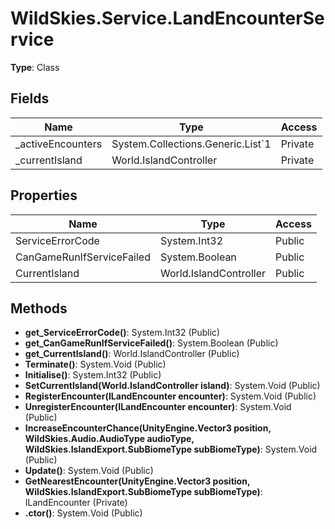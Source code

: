 ﻿# WildSkies.Service.LandEncounterService

**Type**: Class

## Fields

| Name | Type | Access |
|------|------|--------|
| _activeEncounters | System.Collections.Generic.List`1<ILandEncounter> | Private |
| _currentIsland | World.IslandController | Private |

## Properties

| Name | Type | Access |
|------|------|--------|
| ServiceErrorCode | System.Int32 | Public |
| CanGameRunIfServiceFailed | System.Boolean | Public |
| CurrentIsland | World.IslandController | Public |

## Methods

- **get_ServiceErrorCode()**: System.Int32 (Public)
- **get_CanGameRunIfServiceFailed()**: System.Boolean (Public)
- **get_CurrentIsland()**: World.IslandController (Public)
- **Terminate()**: System.Void (Public)
- **Initialise()**: System.Int32 (Public)
- **SetCurrentIsland(World.IslandController island)**: System.Void (Public)
- **RegisterEncounter(ILandEncounter encounter)**: System.Void (Public)
- **UnregisterEncounter(ILandEncounter encounter)**: System.Void (Public)
- **IncreaseEncounterChance(UnityEngine.Vector3 position, WildSkies.Audio.AudioType audioType, WildSkies.IslandExport.SubBiomeType subBiomeType)**: System.Void (Public)
- **Update()**: System.Void (Public)
- **GetNearestEncounter(UnityEngine.Vector3 position, WildSkies.IslandExport.SubBiomeType subBiomeType)**: ILandEncounter (Private)
- **.ctor()**: System.Void (Public)

